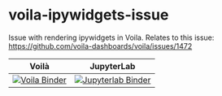 # voila-ipywidgets-issue

Issue with rendering ipywidgets in Voila.
Relates to this issue: https://github.com/voila-dashboards/voila/issues/1472

| Voilà | JupyterLab |
| :-----------------------: | :---------------------: |
| [![Voila Binder](https://mybinder.org/badge_logo.svg)](https://mybinder.org/v2/gh/ollyhensby/voila-ipywidgets-issue/HEAD?urlpath=voila%2Frender%2Ftest.ipynb) | [![Jupyterlab Binder](https://mybinder.org/badge_logo.svg)](https://mybinder.org/v2/gh/ollyhensby/voila-ipywidgets-issue/HEAD?labpath=test.ipynb)|

